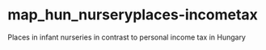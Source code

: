 # map_hun_nurseryplaces-incometax
Places in infant nurseries in contrast to personal income tax in Hungary
